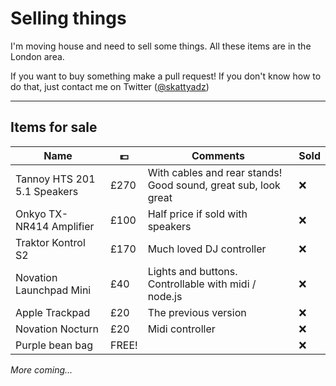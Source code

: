Selling things
===

I'm moving house and need to sell some things. All these items are in the London area.

If you want to buy something make a pull request! If you don't know how to do that, just contact me on Twitter ([@skattyadz](twitter.com/skattyadz))
___

Items for sale
---

Name | 💷 | Comments | Sold
-------- | ---- | --------------- | ------
Tannoy HTS 201 5.1 Speakers | £270 | With cables and rear stands! Good sound, great sub, look great | ❌
Onkyo TX-NR414 Amplifier | £100 | Half price if sold with speakers | ❌
Traktor Kontrol S2 | £170 | Much loved DJ controller | ❌
Novation Launchpad Mini | £40 | Lights and buttons. Controllable with midi / node.js | ❌
Apple Trackpad | £20 | The previous version | ❌
Novation Nocturn | £20 | Midi controller | ❌
Purple bean bag | FREE! | | ❌

*More coming...*
